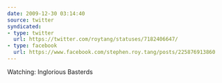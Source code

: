 ```yaml
---
date: 2009-12-30 03:14:40
source: twitter
syndicated:
- type: twitter
  url: https://twitter.com/roytang/statuses/7182406647/
- type: facebook
  url: https://www.facebook.com/stephen.roy.tang/posts/225876913860
---
```


Watching: Inglorious Basterds